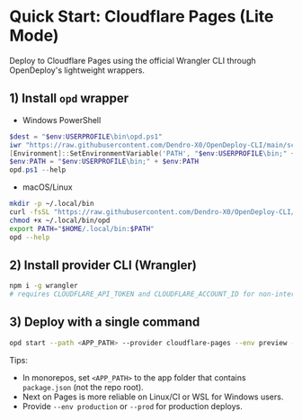 # Quick Start: Cloudflare Pages (Lite Mode)

Deploy to Cloudflare Pages using the official Wrangler CLI through OpenDeploy's lightweight wrappers.

## 1) Install `opd` wrapper

- Windows PowerShell
```powershell
$dest = "$env:USERPROFILE\bin\opd.ps1"
iwr "https://raw.githubusercontent.com/Dendro-X0/OpenDeploy-CLI/main/scripts/lite/opd.ps1" -UseBasicParsing -OutFile $dest
[Environment]::SetEnvironmentVariable('PATH', "$env:USERPROFILE\bin;" + $env:PATH, 'User')
$env:PATH = "$env:USERPROFILE\bin;" + $env:PATH
opd.ps1 --help
```

- macOS/Linux
```bash
mkdir -p ~/.local/bin
curl -fsSL "https://raw.githubusercontent.com/Dendro-X0/OpenDeploy-CLI/main/scripts/lite/opd.sh" -o ~/.local/bin/opd
chmod +x ~/.local/bin/opd
export PATH="$HOME/.local/bin:$PATH"
opd --help
```

## 2) Install provider CLI (Wrangler)

```bash
npm i -g wrangler
# requires CLOUDFLARE_API_TOKEN and CLOUDFLARE_ACCOUNT_ID for non-interactive deploys
```

## 3) Deploy with a single command

```bash
opd start --path <APP_PATH> --provider cloudflare-pages --env preview --output dist
```

Tips:

- In monorepos, set `<APP_PATH>` to the app folder that contains `package.json` (not the repo root).
- Next on Pages is more reliable on Linux/CI or WSL for Windows users.
- Provide `--env production` or `--prod` for production deploys.
